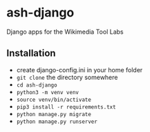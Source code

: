# ash-django
Django apps for the Wikimedia Tool Labs

## Installation
- create django-config.ini in your home folder
- `git clone` the directory somewhere
- `cd ash-django`
- `python3 -m venv venv`
- `source venv/bin/activate`
- `pip3 install -r requirements.txt`
- `python manage.py migrate`
- `python manage.py runserver`
